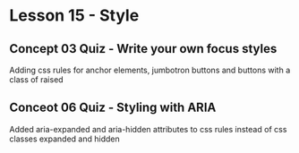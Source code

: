 # Lesson 15 - Style

## Concept 03 Quiz - Write your own focus styles

Adding css rules for anchor elements, jumbotron buttons and buttons with a class of raised

## Conceot 06 Quiz - Styling with ARIA

Added aria-expanded and aria-hidden attributes to css rules instead of css classes expanded and hidden